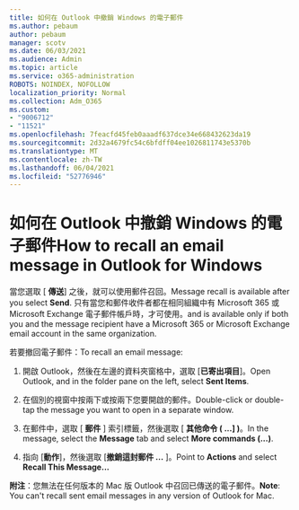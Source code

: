 ```yaml
---
title: 如何在 Outlook 中撤銷 Windows 的電子郵件
ms.author: pebaum
author: pebaum
manager: scotv
ms.date: 06/03/2021
ms.audience: Admin
ms.topic: article
ms.service: o365-administration
ROBOTS: NOINDEX, NOFOLLOW
localization_priority: Normal
ms.collection: Adm_O365
ms.custom:
- "9006712"
- "11521"
ms.openlocfilehash: 7feacfd45feb0aaadf637dce34e668432623da19
ms.sourcegitcommit: 2d32a4679fc54c6bfdff04ee1026811743e5370b
ms.translationtype: MT
ms.contentlocale: zh-TW
ms.lasthandoff: 06/04/2021
ms.locfileid: "52776946"
---
```

# <a name="how-to-recall-an-email-message-in-outlook-for-windows"></a><span data-ttu-id="aa706-102">如何在 Outlook 中撤銷 Windows 的電子郵件</span><span class="sxs-lookup"><span data-stu-id="aa706-102">How to recall an email message in Outlook for Windows</span></span>

<span data-ttu-id="aa706-103">當您選取 [ **傳送**] 之後，就可以使用郵件召回。</span><span class="sxs-lookup"><span data-stu-id="aa706-103">Message recall is available after you select **Send**.</span></span> <span data-ttu-id="aa706-104">只有當您和郵件收件者都在相同組織中有 Microsoft 365 或 Microsoft Exchange 電子郵件帳戶時，才可使用。</span><span class="sxs-lookup"><span data-stu-id="aa706-104">and is available only if both you and the message recipient have a Microsoft 365 or Microsoft Exchange email account in the same organization.</span></span> 

<span data-ttu-id="aa706-105">若要撤回電子郵件：</span><span class="sxs-lookup"><span data-stu-id="aa706-105">To recall an email message:</span></span>

1. <span data-ttu-id="aa706-106">開啟 Outlook，然後在左邊的資料夾窗格中，選取 [**已寄出項目**]。</span><span class="sxs-lookup"><span data-stu-id="aa706-106">Open Outlook, and in the folder pane on the left, select **Sent Items**.</span></span>

1. <span data-ttu-id="aa706-107">在個別的視窗中按兩下或按兩下您要開啟的郵件。</span><span class="sxs-lookup"><span data-stu-id="aa706-107">Double-click or double-tap the message you want to open in a separate window.</span></span>

1. <span data-ttu-id="aa706-108">在郵件中，選取 [ **郵件** ] 索引標籤，然後選取 [ **其他命令 ( ...] )**。</span><span class="sxs-lookup"><span data-stu-id="aa706-108">In the message, select the **Message** tab and select **More commands (...)**.</span></span>

1. <span data-ttu-id="aa706-109">指向 [**動作**]，然後選取 [**撤銷這封郵件 ...** ]。</span><span class="sxs-lookup"><span data-stu-id="aa706-109">Point to **Actions** and select **Recall This Message...**</span></span>

<span data-ttu-id="aa706-110">**附注**：您無法在任何版本的 Mac 版 Outlook 中召回已傳送的電子郵件。</span><span class="sxs-lookup"><span data-stu-id="aa706-110">**Note**: You can't recall sent email messages in any version of Outlook for Mac.</span></span>